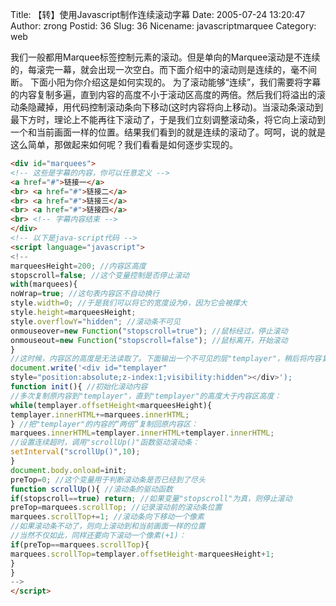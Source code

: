 Title: 【转】使用Javascript制作连续滚动字幕
Date: 2005-07-24 13:20:47
Author: zrong
Postid: 36
Slug: 36
Nicename: javascriptmarquee
Category: web

我们一般都用Marquee标签控制元素的滚动。但是单向的Marquee滚动是不连续的，每滚完一幕，就会出现一次空白。而下面介绍中的滚动则是连续的，毫不间断。
下面小阳为你介绍这是如何实现的。
为了滚动能够“连续”，我们需要将字幕的内容复制多遍，直到内容的高度不小于滚动区高度的两倍。然后我们将溢出的滚动条隐藏掉，用代码控制滚动条向下移动(这时内容将向上移动)。当滚动条滚动到最下方时，理论上不能再往下滚动了，于是我们立刻调整滚动条，将它向上滚动到一个和当前画面一样的位置。结果我们看到的就是连续的滚动了。呵呵，说的就是这么简单，那做起来如何呢？我们看看是如何逐步实现的。
<!--more-->


``` html
<div id="marquees">
<!-- 这些是字幕的内容，你可以任意定义 -->
<a href="#">链接一</a>
<br> <a href="#">链接二</a>
<br> <a href="#">链接三</a>
<br> <a href="#">链接四</a>
<br> <!-- 字幕内容结束 -->
</div> 
<!-- 以下是java-script代码 -->
<script language="javascript">
<!--
marqueesHeight=200; //内容区高度
stopscroll=false; //这个变量控制是否停止滚动
with(marquees){ 
noWrap=true; //这句表内容区不自动换行
style.width=0; //于是我们可以将它的宽度设为0，因为它会被撑大
style.height=marqueesHeight;
style.overflowY="hidden"; //滚动条不可见
onmouseover=new Function("stopscroll=true"); //鼠标经过，停止滚动
onmouseout=new Function("stopscroll=false"); //鼠标离开，开始滚动
}
//这时候，内容区的高度是无法读取了。下面输出一个不可见的层"templayer"，稍后将内容复制到里面：
document.write('<div id="templayer"
style="position:absolute;z-index:1;visibility:hidden"></div>');
function init(){ //初始化滚动内容
//多次复制原内容到"templayer"，直到"templayer"的高度大于内容区高度：
while(templayer.offsetHeight<marqueesHeight){ 
templayer.innerHTML+=marquees.innerHTML;
} //把"templayer"的内容的“两倍”复制回原内容区：
marquees.innerHTML=templayer.innerHTML+templayer.innerHTML;
//设置连续超时，调用"scrollUp()"函数驱动滚动条：
setInterval("scrollUp()",10);
}
document.body.onload=init;
preTop=0; //这个变量用于判断滚动条是否已经到了尽头
function scrollUp(){ //滚动条的驱动函数
if(stopscroll==true) return; //如果变量"stopscroll"为真，则停止滚动 
preTop=marquees.scrollTop; //记录滚动前的滚动条位置
marquees.scrollTop+=1; //滚动条向下移动一个像素
//如果滚动条不动了，则向上滚动到和当前画面一样的位置
//当然不仅如此，同样还要向下滚动一个像素(+1)：
if(preTop==marquees.scrollTop){ 
marquees.scrollTop=templayer.offsetHeight-marqueesHeight+1;
}
}
-->
</script>
```
